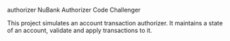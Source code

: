 authorizer
NuBank Authorizer Code Challenger

This project simulates an account transaction authorizer. It maintains a state of an account, validate and apply transactions to it.
